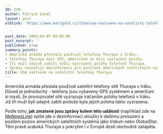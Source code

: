 ```yaml
---
ID: 220
author: Patrick Zandl
layout: post
oldlink: 'https://www.marigold.cz/item/usa-nastvane-na-satelitni-telefony-thuraya

  '
post_date: 2003-04-07 09:00:00
post_excerpt: ''
published: true
summary_points:
- Americká armáda přestala používat telefony Thuraya v Iráku.
- Telefony Thuraya mají GPS, Američané se bojí vyzrazení polohy.
- Tři muži údajně zabiti kvůli vyzrazení polohy telefonů Thuraya.
- Zprávy naznačují dezinformaci pro posílení amerických satelitních systémů.
title: USA naštvané na satelitní telefony Thuraya
---
```


<p>
Americká armáda přestala používat satelitní telefony sítě Thuraya v Iráku. Důvod je jednoduchý - telefony jsou vybaveny GPS systémem a američani si myslí, že provozovatel sítě vyzrazuje iráčanům polohy telefonů v Iráku. Již tři muži byli údajně zabiti protože byla jejich poloha takto vyzrazena. </p>

<p>
Podle toho,<STRONG> jak zmatené jsou zprávy kolem této události</STRONG> (například zde na <A href="http://www.menewsline.com/stories/2003/april/04_07_3.html" target=_blank>MeNewsLine</A>) spíše jde o dezinformaci sloužící k dalšímu prosazení a posílení pozice amerických satelitních systémů jako Iridium nebo GlobalStar. Těm právě arabská Thuraya s pokrytím i v Evropě dosti obchodně zatápěla.</p>